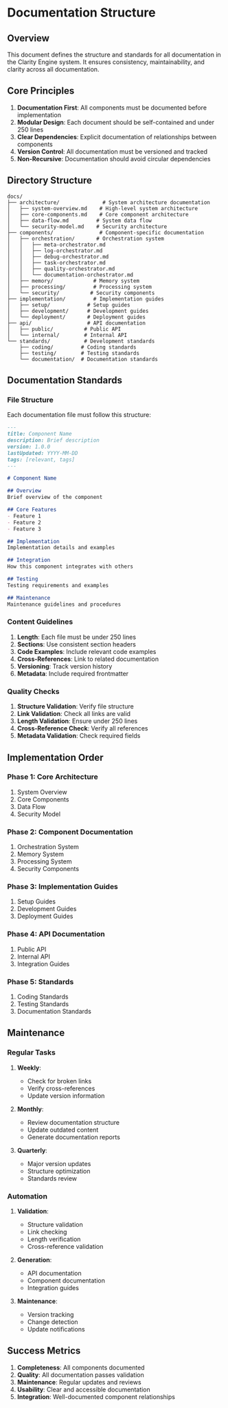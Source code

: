 # Documentation Structure

## Overview
This document defines the structure and standards for all documentation in the Clarity Engine system. It ensures consistency, maintainability, and clarity across all documentation.

## Core Principles
1. **Documentation First**: All components must be documented before implementation
2. **Modular Design**: Each document should be self-contained and under 250 lines
3. **Clear Dependencies**: Explicit documentation of relationships between components
4. **Version Control**: All documentation must be versioned and tracked
5. **Non-Recursive**: Documentation should avoid circular dependencies

## Directory Structure
```
docs/
├── architecture/              # System architecture documentation
│   ├── system-overview.md    # High-level system architecture
│   ├── core-components.md    # Core component architecture
│   ├── data-flow.md         # System data flow
│   └── security-model.md    # Security architecture
├── components/               # Component-specific documentation
│   ├── orchestration/       # Orchestration system
│   │   ├── meta-orchestrator.md
│   │   ├── log-orchestrator.md
│   │   ├── debug-orchestrator.md
│   │   ├── task-orchestrator.md
│   │   ├── quality-orchestrator.md
│   │   └── documentation-orchestrator.md
│   ├── memory/             # Memory system
│   ├── processing/         # Processing system
│   └── security/          # Security components
├── implementation/         # Implementation guides
│   ├── setup/            # Setup guides
│   ├── development/      # Development guides
│   └── deployment/       # Deployment guides
├── api/                  # API documentation
│   ├── public/          # Public API
│   └── internal/        # Internal API
└── standards/           # Development standards
    ├── coding/         # Coding standards
    ├── testing/        # Testing standards
    └── documentation/  # Documentation standards
```

## Documentation Standards

### File Structure
Each documentation file must follow this structure:
```markdown
---
title: Component Name
description: Brief description
version: 1.0.0
lastUpdated: YYYY-MM-DD
tags: [relevant, tags]
---

# Component Name

## Overview
Brief overview of the component

## Core Features
- Feature 1
- Feature 2
- Feature 3

## Implementation
Implementation details and examples

## Integration
How this component integrates with others

## Testing
Testing requirements and examples

## Maintenance
Maintenance guidelines and procedures
```

### Content Guidelines
1. **Length**: Each file must be under 250 lines
2. **Sections**: Use consistent section headers
3. **Code Examples**: Include relevant code examples
4. **Cross-References**: Link to related documentation
5. **Versioning**: Track version history
6. **Metadata**: Include required frontmatter

### Quality Checks
1. **Structure Validation**: Verify file structure
2. **Link Validation**: Check all links are valid
3. **Length Validation**: Ensure under 250 lines
4. **Cross-Reference Check**: Verify all references
5. **Metadata Validation**: Check required fields

## Implementation Order

### Phase 1: Core Architecture
1. System Overview
2. Core Components
3. Data Flow
4. Security Model

### Phase 2: Component Documentation
1. Orchestration System
2. Memory System
3. Processing System
4. Security Components

### Phase 3: Implementation Guides
1. Setup Guides
2. Development Guides
3. Deployment Guides

### Phase 4: API Documentation
1. Public API
2. Internal API
3. Integration Guides

### Phase 5: Standards
1. Coding Standards
2. Testing Standards
3. Documentation Standards

## Maintenance

### Regular Tasks
1. **Weekly**:
   - Check for broken links
   - Verify cross-references
   - Update version information

2. **Monthly**:
   - Review documentation structure
   - Update outdated content
   - Generate documentation reports

3. **Quarterly**:
   - Major version updates
   - Structure optimization
   - Standards review

### Automation
1. **Validation**:
   - Structure validation
   - Link checking
   - Length verification
   - Cross-reference validation

2. **Generation**:
   - API documentation
   - Component documentation
   - Integration guides

3. **Maintenance**:
   - Version tracking
   - Change detection
   - Update notifications

## Success Metrics
1. **Completeness**: All components documented
2. **Quality**: All documentation passes validation
3. **Maintenance**: Regular updates and reviews
4. **Usability**: Clear and accessible documentation
5. **Integration**: Well-documented component relationships 